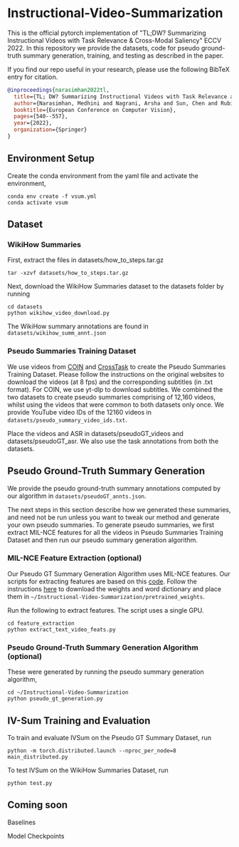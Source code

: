 # Instructional-Video-Summarization
This is the official pytorch implementation of "TL;DW? Summarizing Instructional Videos with Task Relevance &amp; Cross-Modal Saliency" ECCV 2022.
In this repository we provide the datasets, code for pseudo ground-truth summary generation, training, and testing as described in the paper. 

If you find our repo useful in your research, please use the following BibTeX entry for citation.

```BibTeX
@inproceedings{narasimhan2022tl,
  title={TL; DW? Summarizing Instructional Videos with Task Relevance and Cross-Modal Saliency},
  author={Narasimhan, Medhini and Nagrani, Arsha and Sun, Chen and Rubinstein, Michael and Darrell, Trevor and Rohrbach, Anna and Schmid, Cordelia},
  booktitle={European Conference on Computer Vision},
  pages={540--557},
  year={2022},
  organization={Springer}
}
```

## Environment Setup

Create the conda environment from the yaml file and activate the environment,

```
conda env create -f vsum.yml
conda activate vsum
```

## Dataset

### WikiHow Summaries

First, extract the files in datasets/how_to_steps.tar.gz

```
tar -xzvf datasets/how_to_steps.tar.gz
```

Next, download the WikiHow Summaries dataset to the datasets folder by running

```
cd datasets
python wikihow_video_download.py
```

The WikiHow summary annotations are found in ``datasets/wikihow_summ_annt.json`` 

### Pseudo Summaries Training Dataset

We use videos from [COIN](https://coin-dataset.github.io/) and [CrossTask](https://github.com/DmZhukov/CrossTask) to create the Pseudo Summaries Training Dataset. Please follow the instructions on the original websites to download the videos (at 8 fps) and the corresponding subtitles (in .txt format). For COIN, we use yt-dlp to download subtitles. We combined the two datasets to create pseudo summaries comprising of 12,160 videos, whilst using the videos that were common to both datasets only once. We provide YouTube video IDs of the 12160 videos in ``datasets/pseudo_summary_video_ids.txt``. 

Place the videos and ASR in datasets/pseudoGT_videos and datasets/pseudoGT_asr. We also use the task annotations from both the datasets.  

## Pseudo Ground-Truth Summary Generation

We provide the pseudo ground-truth summary annotations computed by our algorithm in ``datasets/pseudoGT_annts.json``. 

The next steps in this section describe how we generated these summaries, and need not be run unless you want to tweak our method and generate your own pseudo summaries. To generate pseudo summaries, we first extract MIL-NCE features for all the videos in Pseudo Summaries Training Dataset and then run our pseudo summary generation algorithm. 

### MIL-NCE Feature Extraction (optional)

Our Pseudo GT Summary Generation Algorithm uses MIL-NCE features. Our scripts for extracting features are based on this [code](https://github.com/antoine77340/S3D_HowTo100M). Follow the instructions [here](https://github.com/antoine77340/S3D_HowTo100M#getting-the-data) to download the weights and word dictionary and place them in ``~/Instructional-Video-Summarization/pretrained_weights``.

Run the following to extract features. The script uses a single GPU.  

```
cd feature_extraction
python extract_text_video_feats.py
```

### Pseudo Ground-Truth Summary Generation Algorithm (optional)

These were generated by running the pseudo summary generation algorithm, 

```
cd ~/Instructional-Video-Summarization
python pseudo_gt_generation.py
```

## IV-Sum Training and Evaluation

To train and evaluate IVSum on the Pseudo GT Summary Dataset, run

```
python -m torch.distributed.launch --nproc_per_node=8 main_distributed.py
```

To test IVSum on the WikiHow Summaries Dataset, run

```
python test.py
```
## Coming soon

Baselines

Model Checkpoints
